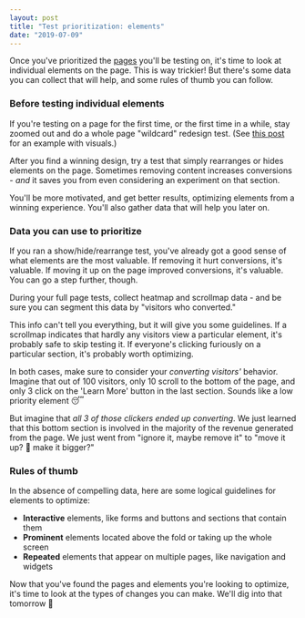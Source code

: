 ```yaml
---
layout: post
title: "Test prioritization: elements"
date: "2019-07-09"
---
```


Once you've prioritized the [pages](https://briandavidhall.com/test-prioritization-pages/) you'll be testing on, it's time to look at individual elements on the page. This is way trickier! But there's some data you can collect that will help, and some rules of thumb you can follow.

### Before testing individual elements

If you're testing on a page for the first time, or the first time in a while, stay zoomed out and do a whole page "wildcard" redesign test. (See [this post](https://briandavidhall.com/where-do-ideas-come-from-part-5/) for an example with visuals.)

After you find a winning design, try a test that simply rearranges or hides elements on the page. Sometimes removing content increases conversions - _and_ it saves you from even considering an experiment on that section.

You'll be more motivated, and get better results, optimizing elements from a winning experience. You'll also gather data that will help you later on.

### Data you can use to prioritize

If you ran a show/hide/rearrange test, you've already got a good sense of what elements are the most valuable. If removing it hurt conversions, it's valuable. If moving it up on the page improved conversions, it's valuable. You can go a step further, though.

During your full page tests, collect heatmap and scrollmap data - and be sure you can segment this data by "visitors who converted."

This info can't tell you everything, but it will give you some guidelines. If a scrollmap indicates that hardly any visitors view a particular element, it's probably safe to skip testing it. If everyone's clicking furiously on a particular section, it's probably worth optimizing.

In both cases, make sure to consider your _converting visitors'_ behavior. Imagine that out of 100 visitors, only 10 scroll to the bottom of the page, and only 3 click on the 'Learn More' button in the last section. Sounds like a low priority element 😴

But imagine that _all 3 of those clickers ended up converting_. We just learned that this bottom section is involved in the majority of the revenue generated from the page. We just went from "ignore it, maybe remove it" to "move it up? 🤔 make it bigger?"

### Rules of thumb

In the absence of compelling data, here are some logical guidelines for elements to optimize:

- **Interactive** elements, like forms and buttons and sections that contain them
- **Prominent** elements located above the fold or taking up the whole screen
- **Repeated** elements that appear on multiple pages, like navigation and widgets

Now that you've found the pages and elements you're looking to optimize, it's time to look at the types of changes you can make. We'll dig into that tomorrow 👋
